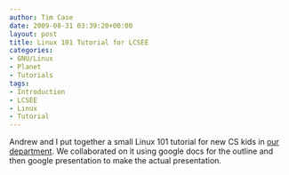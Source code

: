 ```yaml
---
author: Tim Case
date: 2009-08-31 03:39:20+00:00
layout: post
title: Linux 101 Tutorial for LCSEE
categories:
- GNU/Linux
- Planet
- Tutorials
tags:
- Introduction
- LCSEE
- Linux
- Tutorial
---
```


Andrew and I put together a small Linux 101 tutorial for new CS kids in [our department](http://csee.wvu.edu). We collaborated on it using google docs for the outline and then google presentation to make the actual presentation.


